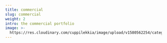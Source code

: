 ```yaml
---
title: commercial
slug: commercial
weight: 2
intro: the commercial portfolio
image: >-
  https://res.cloudinary.com/cuppilekkia/image/upload/v1580562254/categorie/adv_3x4_u94czh.jpg
---
```


